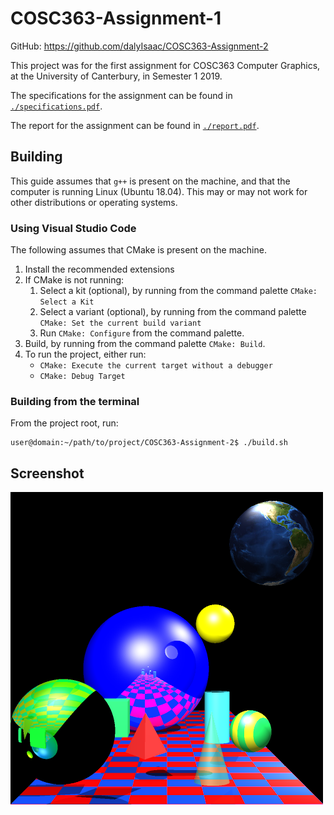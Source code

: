 # COSC363-Assignment-1

GitHub: https://github.com/dalyIsaac/COSC363-Assignment-2

This project was for the first assignment for COSC363 Computer Graphics, at the University of Canterbury, in Semester 1 2019.

The specifications for the assignment can be found in [`./specifications.pdf`](./specifications.pdf).

The report for the assignment can be found in [`./report.pdf`](./report.pdf).

## Building

This guide assumes that `g++` is present on the machine, and that the computer is running Linux (Ubuntu 18.04). This may or may not work for other distributions or operating systems.

### Using Visual Studio Code

The following assumes that CMake is present on the machine.

1. Install the recommended extensions
2. If CMake is not running:
   1. Select a kit (optional), by running from the command palette `CMake: Select a Kit`
   2. Select a variant (optional), by running from the command palette `CMake: Set the current build variant`
   3. Run `CMake: Configure` from the command palette.
3. Build, by running from the command palette `CMake: Build`.
4. To run the project, either run:
   - `CMake: Execute the current target without a debugger`
   - `CMake: Debug Target`
  
### Building from the terminal

From the project root, run:

``` console
user@domain:~/path/to/project/COSC363-Assignment-2$ ./build.sh
```

## Screenshot

![Picture of the scene](screenshot.png)
